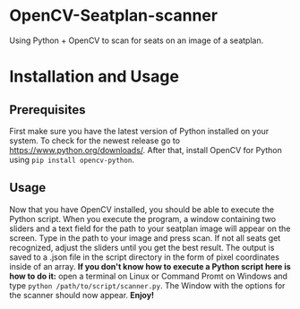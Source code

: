 # OpenCV-Seatplan-scanner
Using Python + OpenCV to scan for seats on an image of a seatplan.

# Installation and Usage

## Prerequisites
First make sure you have the latest version of Python installed on your system. To check for the newest release go to https://www.python.org/downloads/. After that, install OpenCV for Python using `pip install opencv-python`. 

## Usage
Now that you have OpenCV installed, you should be able to execute the Python script. When you execute the program, a window containing two sliders and a text field for the path to your seatplan image will appear on the screen. Type in the path to your image and press scan. If not all seats get recognized, adjust the sliders until you get the best result. The output is saved to a .json file in the script directory in the form of pixel coordinates inside of an array. 
**If you don't know how to execute a Python script here is how to do it:**
open a terminal on Linux or Command Promt on Windows and type `python /path/to/script/scanner.py`. The Window with the options for the scanner should now appear. 
**Enjoy!**
